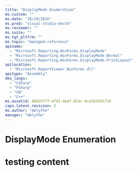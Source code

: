 ```yaml
---
title: "DisplayMode Enumeration"
ms.custom: ""
ms.date: "10/19/2016"
ms.prod: "visual-studio-dev14"
ms.reviewer: ""
ms.suite: ""
ms.tgt_pltfrm: ""
ms.topic: "managed-reference"
apiname: 
  - "Microsoft.Reporting.WinForms.DisplayMode"
  - "Microsoft.Reporting.WinForms.DisplayMode.Normal"
  - "Microsoft.Reporting.WinForms.DisplayMode.PrintLayout"
apilocation: 
  - "Microsoft.ReportViewer.WinForms.dll"
apitype: "Assembly"
dev_langs: 
  - "CSharp"
  - "FSharp"
  - "VB"
  - "C++"
ms.assetid: 40b25ff7-efd3-4e47-87ac-8caf83b55710
caps.latest.revision: 2
ms.author: "mblythe"
manager: "mblythe"
---
```

# DisplayMode Enumeration
# testing content